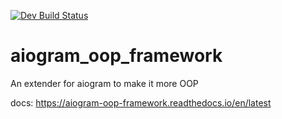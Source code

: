 [![Dev Build Status](https://travis-ci.com/drforse/aiogram_oop_framework.svg?branch=dev)](https://travis-ci.com/drforse/aiogram_oop_framework)  

# aiogram_oop_framework
An extender for aiogram to make it more OOP

docs: https://aiogram-oop-framework.readthedocs.io/en/latest
